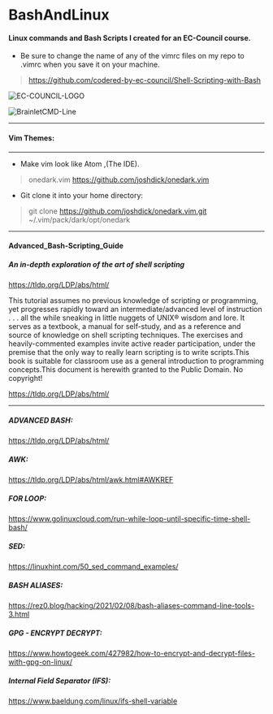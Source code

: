 # BashAndLinux

#### Linux commands and Bash Scripts I created for an EC-Council course. 
- Be sure to change the name of any of the vimrc files on my repo to .vimrc when you save it on your machine.

>https://github.com/codered-by-ec-council/Shell-Scripting-with-Bash

![EC-COUNCIL-LOGO](https://user-images.githubusercontent.com/46334926/152244010-673a77a5-4309-4eba-b9d5-719d9af98e06.png)

![BrainletCMD-Line](https://user-images.githubusercontent.com/46334926/178116050-e6dd216d-3bee-4716-8c47-8f223d571642.png)


---

#### Vim Themes:
---

- Make vim look like Atom ,(The IDE). 
>onedark.vim
>https://github.com/joshdick/onedark.vim

- Git clone it into your home directory:
>git clone https://github.com/joshdick/onedark.vim.git   ~/.vim/pack/dark/opt/onedark

---

#### Advanced_Bash-Scripting_Guide
##### An in-depth exploration of the art of shell scripting

https://tldp.org/LDP/abs/html/

This tutorial assumes no previous knowledge of scripting or programming,
yet progresses rapidly toward an intermediate/advanced level of instruction . . . 
all the while sneaking in little nuggets of UNIX® wisdom and lore. 
It serves as a textbook, a manual for self-study, and as a reference and source of knowledge on shell scripting techniques.
The exercises and heavily-commented examples invite active reader participation, under the premise that the only way to really learn scripting is to write scripts.This book is suitable for classroom use as a general introduction to programming concepts.This document is herewith granted to the Public Domain. No copyright!

https://tldp.org/LDP/abs/html/

---

##### ADVANCED BASH:
https://tldp.org/LDP/abs/html/ 


##### AWK:
https://tldp.org/LDP/abs/html/awk.html#AWKREF


##### FOR LOOP:
https://www.golinuxcloud.com/run-while-loop-until-specific-time-shell-bash/


##### SED:
https://linuxhint.com/50_sed_command_examples/


##### BASH ALIASES:
https://rez0.blog/hacking/2021/02/08/bash-aliases-command-line-tools-3.html


##### GPG - ENCRYPT DECRYPT:
https://www.howtogeek.com/427982/how-to-encrypt-and-decrypt-files-with-gpg-on-linux/


##### Internal Field Separator (IFS):
https://www.baeldung.com/linux/ifs-shell-variable

